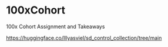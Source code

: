 # 100xCohort
100x Cohort Assignment and Takeaways


https://huggingface.co/lllyasviel/sd_control_collection/tree/main
